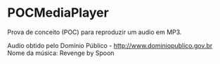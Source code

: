 # POCMediaPlayer
Prova de conceito (POC) para reproduzir um audio em MP3.

Audio obtido pelo Domínio Público - http://www.dominiopublico.gov.br
Nome da música: Revenge by Spoon
